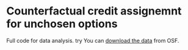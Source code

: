 # Counterfactual credit assignemnt for unchosen options
Full code for data analysis. try
You can <a href="https://osf.io/adh58">download the data</a> from OSF.
